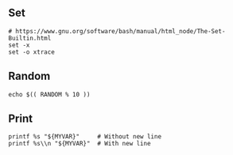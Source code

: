 ---
---

## Set

```shell
# https://www.gnu.org/software/bash/manual/html_node/The-Set-Builtin.html
set -x
set -o xtrace
```

## Random

```shell
echo $(( RANDOM % 10 ))
```

## Print

```shell
printf %s "${MYVAR}"     # Without new line
printf %s\\n "${MYVAR}"  # With new line
```
